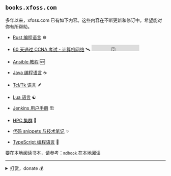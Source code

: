## `books.xfoss.com`


多年以来，xfoss.com 已有如下内容。这些内容在不断更新和修订中。希望能对你有所帮助。




- [Rust 编程语言](https://rust-lang.xfoss.com/) ⚙️


- [60 天通过 CCNA 考试 - 计算机网络](https://ccna60d.xfoss.com) 🛰️ <iframe src="https://ghbtns.com/github-btn.html?user=gnu4cn&repo=ccna60d&type=star&count=true" frameborder="0" scrolling="0" width="150" height="20" title="GitHub"></iframe>

- [Ansible 教程](https://ans.xfoss.com/) 🆕


- [Java 编程语言](https://java.xfoss.com/) ☕️


- [Tcl/Tk 语言](https://tcl.xfoss.com) 🪶


- [Lua 语言](https://lua.xfoss.com) ☯️


- [Jenkins 用户手册](https://jenkins.xfoss.com) 🏗️


- [HPC 集群](https://hpcl.xfoss.com) 🧮


- [代码 snippets 与技术笔记](https://tips.xfoss.com) ✨


- [TypeScript 编程语言](https://ts.xfoss.com/) 📃








要在本地阅读书本，请参考：[`mdbook` 在本地阅读](mdbook_howto_serve.md)



---

<details>
    <summary>打赏，donate 💰</summary>

>
> **为何要打赏**？
>
> 由于 xfoss.com 运营需要一点开支（每年大概 ￥500）。所以如果你觉得这里的内容有帮助，那么请通过下列渠道进行打赏。
>
>



![支付宝-Alipay: laxers@gmail.com](images/alipay-laxers.jpeg)

*支付宝 - Alipay，扫码付款*



![微信支付-WeChat Pay: xfoss-com](images/wechat-pay-hector.jpeg)

*微信支付 - WeChat Pay, 扫码付款*




### 打赏记录



_2024-12-05_

* 收到 `张*` 的一笔捐赠（微信支付，23：48），并留言 “谢谢tcl/tk教程”


_2024-03-08_

* 收到 `语隔秋烟`🌸 的一笔捐赠（微信支付，11:17:45），并留言 “写的不错，对我受益匪浅，感谢博主”


_2024-02-18_

* 收到 `*J` 的一笔捐赠（微信支付，13:47:21），并留言 “感谢付出，龙年大吉”



_2024-01-22_

* 收到 `Y*H` 的一笔捐赠（微信支付）


_2023-07-21_

* “shishougang” 通过微信支付进行了一笔捐赠

_2017-08-03_

* “十円” 通过支付宝进行了捐赠，并留言 “谢谢译者的辛勤付出！”

_2017-05-21_

* “远” 通过支付宝进行了捐赠，并留言 “60 天通过 ccna 对我帮助很大期待更新”

</details>






